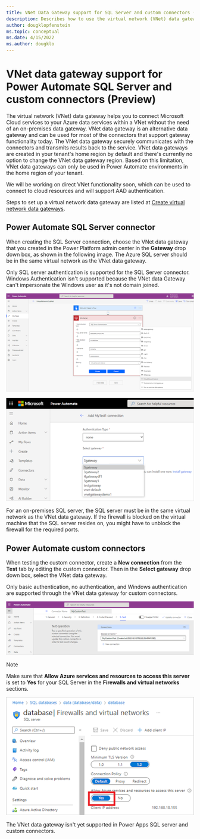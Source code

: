 ```yaml
---
title: VNet Data Gateway support for SQL Server and custom connectors (Preview)
description: Describes how to use the virtual network (VNet) data gateway with the SQL Server connector and custom connectors in Power Automate.
author: dougklopfenstein
ms.topic: conceptual
ms.date: 4/15/2022
ms.author: dougklo
---
```


# VNet data gateway support for Power Automate SQL Server and custom connectors (Preview)

The virtual network (VNet) data gateway helps you to connect Microsoft Cloud services to your Azure data services within a VNet without the need of an on-premises data gateway. VNet data gateway is an alternative data gateway and can be used for most of the connectors that support gateway functionality today. The VNet data gateway securely communicates with the connectors and transmits results back to the service. VNet data gateways are created in your tenant's home region by default and there's currently no option to change the VNet data gateway region. Based on this limitation, VNet data gateways can only be used in Power Automate environments in the home region of your tenant.

We will be working on direct VNet functionality soon, which can be used to connect to cloud resources and will support AAD authentication.

Steps to set up a virtual network data gateway are listed at [Create virtual network data gateways](create-data-gateways.md).

## Power Automate SQL Server connector

When creating the SQL Server connection, choose the VNet data gateway that you created in the Power Platform admin center in the **Gateway** drop down box, as shown in the following image. The Azure SQL server should be in the same virtual network as the VNet data gateway.

Only SQL server authentication is supported for the SQL Server connector. Windows Authentication isn't supported because the VNet data Gateway can't impersonate the Windows user as it's not domain joined.

[![Image of Power Automate flow with an SQL Server data source and the Gateway drop down box open with a list of gateways.](media/connection-creation.png)](media/connection-creation.png#lightbox)

[![Image of Power Automate with the Authentication Type set to none and a list of gateways showing under the Select gateway selection.](media/vnet-authentication-type.png)](media/vnet-authentication-type.png#lightbox)

For an on-premises SQL server, the SQL server must be in the same virtual network as the VNet data gateway. If the firewall is blocked on the virtual machine that the SQL server resides on, you might have to unblock the firewall for the required ports.

## Power Automate custom connectors

When testing the custom connector, create a **New connection** from the **Test** tab by editing the custom connector. Then in the **Select gateway** drop down box, select the VNet data gateway.

Only basic authentication, no authentication, and Windows authentication are supported through the VNet data gateway for custom connectors.

[![Image of the Test tab in Power Automate with the name of the custom connector displayed in the Selected connection.](media/custom-connector-test.png)](media/custom-connector-test.png#lightbox)

>[!Note]
>Make sure that **Allow Azure services and resources to access this server** is set to **Yes** for your SQL Server in the **Firewalls and virtual networks** sections.

![Image of the Firewalls and virtual networks for the SQL server on Azure, with Allow Azure services and resources to access this server selection set to Yes.](media/allow-azure-services.png)

The VNet data gateway isn't yet supported in Power Apps SQL server and custom connectors.
